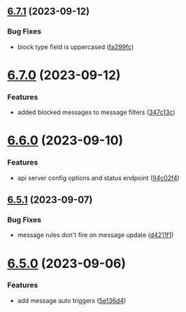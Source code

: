 ## [6.7.1](https://github.com/onesoft-sudo/sudobot/compare/v6.7.0...v6.7.1) (2023-09-12)


### Bug Fixes

* block type field is uppercased ([fa299fc](https://github.com/onesoft-sudo/sudobot/commit/fa299fc71486e1dd781ce9bd0ceae7697f4bcd05))



# [6.7.0](https://github.com/onesoft-sudo/sudobot/compare/v6.6.0...v6.7.0) (2023-09-12)


### Features

* added blocked messages to message filters ([347c13c](https://github.com/onesoft-sudo/sudobot/commit/347c13c1444b3757c70b141c3e62d6a66abb7107))



# [6.6.0](https://github.com/onesoft-sudo/sudobot/compare/v6.5.1...v6.6.0) (2023-09-10)


### Features

* api server config options and status endpoint ([94c02f4](https://github.com/onesoft-sudo/sudobot/commit/94c02f481210bbe005623587345483bc8bad5910))



## [6.5.1](https://github.com/onesoft-sudo/sudobot/compare/v6.5.0...v6.5.1) (2023-09-07)


### Bug Fixes

* message rules don't fire on message update ([d4211f1](https://github.com/onesoft-sudo/sudobot/commit/d4211f1512fc1b1f596db0e08360eb50c61d5117))



# [6.5.0](https://github.com/onesoft-sudo/sudobot/compare/v6.4.2...v6.5.0) (2023-09-06)


### Features

* add message auto triggers ([5e136d4](https://github.com/onesoft-sudo/sudobot/commit/5e136d49f1b430b11636ab9e1c12941f9c1adc92))



